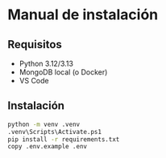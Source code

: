 # Manual de instalación

## Requisitos

- Python 3.12/3.13
- MongoDB local (o Docker)
- VS Code

## Instalación

```bash
python -m venv .venv
.venv\Scripts\Activate.ps1
pip install -r requirements.txt
copy .env.example .env
```

